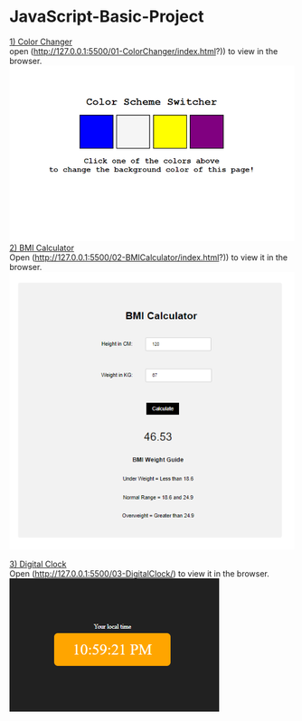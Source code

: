 # JavaScript-Basic-Project
<ins>1) Color Changer</ins> <br/>
open (http://127.0.0.1:5500/01-ColorChanger/index.html?)) to view in the browser.
![Project Preview](/image/colorchanger.png)
<ins>2) BMI Calculator</ins> <br/>
Open (http://127.0.0.1:5500/02-BMICalculator/index.html?)) to view it in the browser.
![Project Preview](/image/bmicalculator.png)

<ins>3) Digital Clock</ins> <br/>
Open (http://127.0.0.1:5500/03-DigitalClock/) to view it in the browser. <br/>
![Project Preview](/image/localtime.png)
